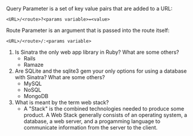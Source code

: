 Query Parameter is a set of key value pairs that are added to a URL:

`<URL>/<route>?<params variable>=<value>`

Route Parameter is an argument that is passed into the route itself:

`<URL>/<route>/:<params variable>`

1. Is Sinatra the only web app library in Ruby? What are some others?
	- Rails
	- Ramaze
2. Are SQLite and the sqlite3 gem your only options for using a database with Sinatra? What are some others?
	 - MySQL
	 - NoSQL
	 - MongoDB
3. What is meant by the term web stack?
	 - A "Stack" is the combined technologies needed to produce some product. A Web Stack generally consists of an operating system, a database, a web server, and a progamming language to communicate information from the server to the client.
